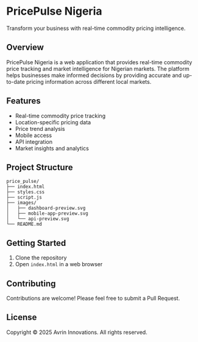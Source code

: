 # PricePulse Nigeria

Transform your business with real-time commodity pricing intelligence.

## Overview

PricePulse Nigeria is a web application that provides real-time commodity price tracking and market intelligence for Nigerian markets. The platform helps businesses make informed decisions by providing accurate and up-to-date pricing information across different local markets.

## Features

- Real-time commodity price tracking
- Location-specific pricing data
- Price trend analysis
- Mobile access
- API integration
- Market insights and analytics

## Project Structure

```
price_pulse/
├── index.html
├── styles.css
├── script.js
├── images/
│   ├── dashboard-preview.svg
│   ├── mobile-app-preview.svg
│   └── api-preview.svg
└── README.md
```

## Getting Started

1. Clone the repository
2. Open `index.html` in a web browser

## Contributing

Contributions are welcome! Please feel free to submit a Pull Request.


## License

Copyright © 2025 Avrin Innovations. All rights reserved.

